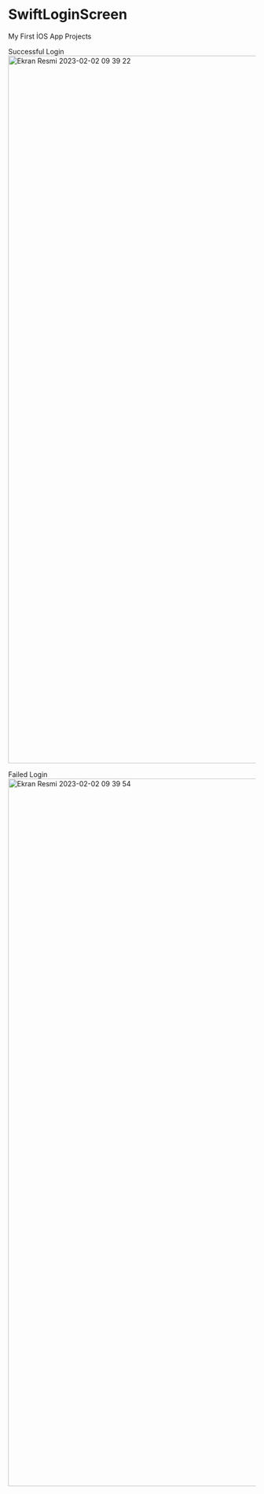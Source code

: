 # SwiftLoginScreen
My First İOS App Projects

Successful Login
<img width="1440" alt="Ekran Resmi 2023-02-02 09 39 22" src="https://user-images.githubusercontent.com/80697341/216250772-3387491d-a233-4ff6-a404-a8c7081ab56a.png">

Failed Login
<img width="1440" alt="Ekran Resmi 2023-02-02 09 39 54" src="https://user-images.githubusercontent.com/80697341/216250786-22c3cd0c-8d42-4be5-8d5b-cd2039b0c8eb.png">
